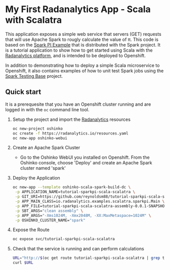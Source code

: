 # My First Radanalytics App - Scala with Scalatra
This application exposes a simple web service that servers (GET) requests that will use Apache Spark to rougly calculate the value of π. This code is based on the [Spark PI Example](https://github.com/apache/spark/blob/master/examples/src/main/scala/org/apache/spark/examples/SparkPi.scala) that is distributed with the Spark project. It is a tutorial application to show how to get started using Scala with the [Radanalytics platform](https://radanalytics.io), and is intended to be deployed to Openshift.

In addition to demonstrating how to deploy a simple Scala microservice to Openshift, it also contains examples of how to unit test Spark jobs using the [Spark Testing Base](https://github.com/holdenk/spark-testing-base) project.

## Quick start
It is a prerequesite that you have an Openshift cluster running and are logged in with the `oc` command line tool.

1. Setup the project and import the [Radanalytics](http://radanalytics.io) resources
   ```bash
   oc new-project oshinko
   oc create -f https://radanalytics.io/resources.yaml
   oc new-app oshinko-webui
   ```

2. Create an Apache Spark Cluster
    * Go to the Oshinko WebUI you installed on Openshift. From the Oshinko console, choose 'Deploy' and create an Apache Spark cluster named 'spark'

3. Deploy the Application
   ```bash
   oc new-app --template oshinko-scala-spark-build-dc \
    -p APPLICATION_NAME=tutorial-sparkpi-scala-scalatra \
    -p GIT_URI=https://github.com/reynoldsm88/tutorial-sparkpi-scala-scalatra \
    -p APP_MAIN_CLASS=io.radanalytics.examples.scalatra.sparkpi.Main \
    -p APP_FILE=tutorial-sparkpi-scala-scalatra-assembly-0.0.1-SNAPSHOT.jar \
    -p SBT_ARGS="clean assembly" \
    -p APP_ARGS="-Xms1024M, -Xmx2048M, -XX:MaxMetaspace=1024M" \
    -p OSHINKO_CLUSTER_NAME="spark"
   ```

4. Expose the Route
   ```bash
   oc expose svc/tutorial-sparkpi-scala-scalatra
   ```

5. Check that the service is running and can perform calculations
   ```bash
   URL="http://$(oc get route tutorial-sparkpi-scala-scalatra | grep tutorial-sparkpi-scala-scalatra | awk '{print $2}')/sparkpi"
   curl $URL
   ```
